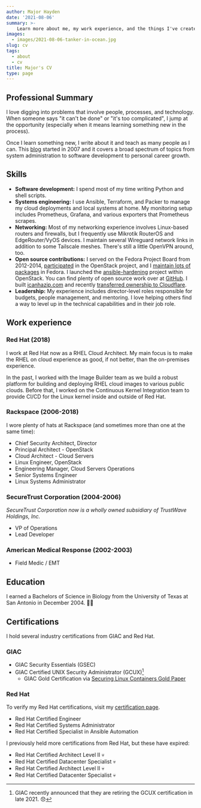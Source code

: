 ```yaml
---
author: Major Hayden
date: '2021-08-06'
summary: >-
    Learn more about me, my work experience, and the things I've created. 👨🏻‍💼
images:
  - images/2021-08-06-tanker-in-ocean.jpg
slug: cv
tags:
  - about
  - cv
title: Major's CV
type: page
---
```


## Professional Summary

I love digging into problems that involve people, processes, and technology.
When someone says "it can't be done" or "it's too complicated", I jump at the
opportunity (especially when it means learning something new in the process).

Once I learn something new, I write about it and teach as many people as I can.
This [blog](/posts) started in 2007 and it covers a broad spectrum of topics
from system administration to software development to personal career growth.

## Skills

* **Software development:** I spend most of my time writing Python and shell
  scripts.
* **Systems engineering:** I use Ansible, Terraform, and Packer to manage my
  cloud deployments and local systems at home. My monitoring setup includes
  Prometheus, Grafana, and various exporters that Prometheus scrapes.
* **Networking:** Most of my networking experience involves Linux-based routers
  and firewalls, but I frequently use Mikrotik RouterOS and EdgeRouter/VyOS
  devices. I maintain several Wireguard network links in addition to some
  Tailscale meshes. There's still a little OpenVPN around, too.
* **Open source contributions:** I served on the Fedora Project Board from
  2012-2014, [participated] in the OpenStack project, and I [maintain lots of
  packages] in Fedora. I launched the [ansible-hardening] project within
  OpenStack. You can find plenty of open source work over at [GitHub].
  I built [icanhazip.com] and recently [transferred ownership to Cloudflare].
* **Leadership:** My experience includes director-level roles responsible for
  budgets, people management, and mentoring. I love helping others find a way to
  level up in the technical capabilities and in their job role.

[participated]: https://review.opendev.org/q/owner:rackerhacker
[ansible-hardening]: https://github.com/openstack/ansible-hardening
[maintain lots of packages]: https://src.fedoraproject.org/user/mhayden
[GitHub]: https://github.com/major
[icanhazip.com]: https://icanhazip.com
[transferred ownership to Cloudflare]: /2021/06/06/a-new-future-for-icanhazip/

## Work experience

### Red Hat (2018)

I work at Red Hat now as a RHEL Cloud Architect. My main focus is to make the
RHEL on cloud experience as good, if not better, than the on-premises
experience.

In the past, I worked with the Image Builder team as we build a robust platform
for building and deploying RHEL cloud images to various public clouds. Before
that, I worked on the Continuous Kernel Integration team to provide CI/CD for
the Linux kernel inside and outside of Red Hat.

### Rackspace (2006-2018)

I wore plenty of hats at Rackspace (and sometimes more than one at the same
time):

* Chief Security Architect, Director
* Principal Architect - OpenStack
* Cloud Architect - Cloud Servers
* Linux Engineer, OpenStack
* Engineering Manager, Cloud Servers Operations
* Senior Systems Engineer
* Linux Systems Administrator

### SecureTrust Corporation (2004-2006)

*SecureTrust Corporation now is a wholly owned subsidiary of TrustWave Holdings,
Inc.*

* VP of Operations
* Lead Developer

### American Medical Response (2002-2003)

* Field Medic / EMT

## Education

I earned a Bachelors of Science in Biology from the University of Texas at San
Antonio in December 2004. 🤙🏻

[University of Texas at San Antonio]: https://www.utsa.edu/

## Certifications

I hold several industry certifications from GIAC and Red Hat.

### GIAC

* GIAC Security Essentials (GSEC)
* GIAC Certified UNIX Security Administrator (GCUX)[^gcux]
  * GIAC Gold Certification via [Securing Linux Containers Gold Paper]

[Securing Linux Containers Gold Paper]: https://major.io/wp-content/uploads/2015/08/Securing-Linux-Containers-GCUX-Gold-Paper-Major-Hayden.pdf
[^gcux]: GIAC recently announced that they are retiring the GCUX certification
in late 2021. 😞

### Red Hat

To verify my Red Hat certifications, visit my [certification page].

* Red Hat Certified Engineer
* Red Hat Certified Systems Administrator
* Red Hat Certified Specialist in Ansible Automation

I previously held more certifications from Red Hat, but these have expired:

* Red Hat Certified Architect Level II 💀
* Red Hat Certified Datacenter Specialist 💀
* Red Hat Certified Architect Level II 💀
* Red Hat Certified Datacenter Specialist 💀

[certification page]: https://rhtapps.redhat.com/verify?certId=110-268-455
